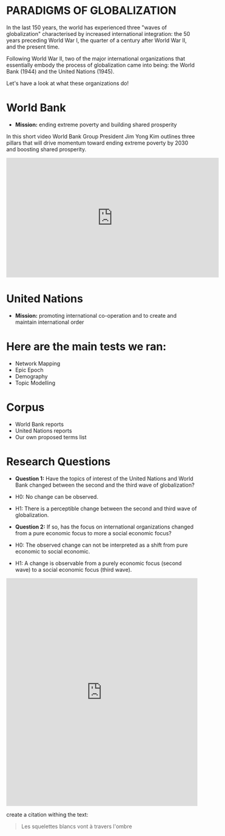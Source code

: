 # PARADIGMS OF GLOBALIZATION

In the last 150 years, the world has experienced three "waves of globalization" characterised by increased international integration: the 50 years preceding World War I, the quarter of a century after World War II, and the present time.

Following World War II, two of the major international organizations that essentially embody the process of globalization came into being: the World Bank (1944) and the United Nations (1945). 

Let's have a look at what these organizations do!

# World Bank
- **Mission:** ending extreme poverty and building shared prosperity

In this short video World Bank Group President Jim Yong Kim outlines three pillars that will drive momentum toward ending extreme poverty by 2030 and boosting shared prosperity.

<iframe width="560" height="315" src="https://www.youtube.com/embed/K21VDmQo8VI" frameborder="0" allowfullscreen></iframe>

# United Nations 
- **Mission:** promoting international co-operation and to create and maintain international order


# Here are the main tests we ran:
- Network Mapping
- Epic Epoch
- Demography
- Topic Modelling


# Corpus 
- World Bank reports 
- United Nations reports 
- Our own proposed terms list


# Research Questions

- **Question 1:** Have the topics of interest of the United Nations and World Bank changed between the second and the third wave of globalization?
- H0: No change can be observed. 
- H1: There is a perceptible change between the second and third wave of globalization.

- **Question 2:** If so, has the focus on international organizations changed from a pure economic focus to more a social economic focus? 
- H0: The observed change can not be interpreted as a shift from pure economic to social economic. 
- H1: A change is observable from a purely economic focus (second wave) to a social economic focus (third wave).


<iframe class="scribd_iframe_embed" src="https://www.scribd.com/embeds/341852935/content?start_page=1&view_mode=scroll&access_key=key-QBYckJevb4n2sVehoVJU&show_recommendations=true" data-auto-height="false" data-aspect-ratio="0.7068965517241379" scrolling="no" id="doc_93562" width="100%" height="600" frameborder="0"></iframe>


create a citation withing the text:

> Les squelettes blancs vont à travers l'ombre

